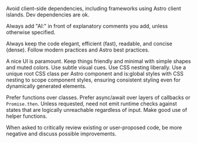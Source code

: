 Avoid client-side dependencies, including frameworks using Astro client islands.
Dev dependencies are ok.

Always add "AI:" in front of explanatory comments you add, unless otherwise specified.

Always keep the code elegant, efficient (fast), readable, and concise (dense).
Follow modern practices and Astro best practices.

A nice UI is paramount. Keep things friendly and minimal with simple shapes and muted colors. Use subtle visual cues.
Use CSS nesting liberally. Use a unique root CSS class per Astro component and is:global styles with CSS nesting to scope component styles, ensuring consistent styling even for dynamically generated elements.

Prefer functions over classes.
Prefer async/await over layers of callbacks or `Promise.then`.
Unless requested, need not emit runtime checks against states that are logically unreachable regardless of input.
Make good use of helper functions.

When asked to critically review existing or user-proposed code, be more negative and discuss possible improvements.